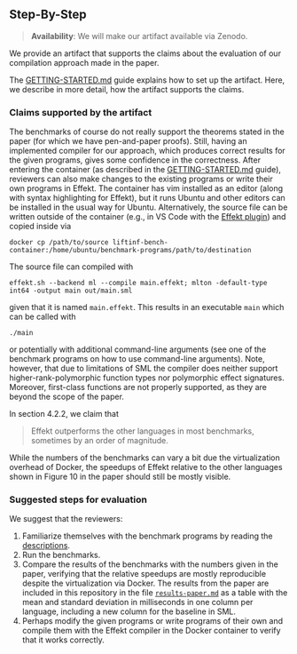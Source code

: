 ## Step-By-Step

> **Availability**: We will make our artifact available via Zenodo.

We provide an artifact that supports the claims about the evaluation of our compilation approach made in the paper.

The [GETTING-STARTED.md](./GETTING-STARTED.md) guide explains how to set up the artifact.
Here, we describe in more detail, how the artifact supports the claims.

### Claims supported by the artifact

The benchmarks of course do not really support the theorems stated in the paper (for which we have pen-and-paper proofs).
Still, having an implemented compiler for our approach, which produces correct results for the given programs, gives some confidence in the correctness.
After entering the container (as described in the [GETTING-STARTED.md](./GETTING-STARTED.md) guide), reviewers can also make changes to the existing programs or write their own programs in Effekt.
The container has vim installed as an editor (along with syntax highlighting for Effekt), but it runs Ubuntu and other editors can be installed in the usual way for Ubuntu.
Alternatively, the source file can be written outside of the container (e.g., in VS Code with the [Effekt plugin](https://github.com/effekt-lang/effekt-vscode)) and copied inside via

```
docker cp /path/to/source liftinf-bench-container:/home/ubuntu/benchmark-programs/path/to/destination
```

The source file can compiled with

```
effekt.sh --backend ml --compile main.effekt; mlton -default-type int64 -output main out/main.sml
```

given that it is named `main.effekt`.
This results in an executable `main` which can be called with

```
./main
```

or potentially with additional command-line arguments (see one of the benchmark programs on how to use command-line arguments).
Note, however, that due to limitations of SML the compiler does neither support higher-rank-polymorphic function types nor polymorphic effect signatures.
Moreover, first-class functions are not properly supported, as they are beyond the scope of the paper.

In section 4.2.2, we claim that

> Effekt outperforms the other languages in most benchmarks, sometimes by an order of magnitude.

While the numbers of the benchmarks can vary a bit due the virtualization overhead of Docker, the speedups of Effekt relative to the other languages shown in Figure 10 in the paper should still be mostly visible.

### Suggested steps for evaluation

We suggest that the reviewers:
1. Familiarize themselves with the benchmark programs by reading the [descriptions](./benchmark-programs/descriptions).
2. Run the benchmarks.
3. Compare the results of the benchmarks with the numbers given in the paper, verifying that the relative speedups are mostly reproducible despite the virtualization via Docker.
   The results from the paper are included in this repository in the file [`results-paper.md`](results-paper.md) as a table with the mean and standard deviation in milliseconds in one column per language, including a new column for the baseline in SML.
4. Perhaps modify the given programs or write programs of their own and compile them with the Effekt compiler in the Docker container to verify that it works correctly.

